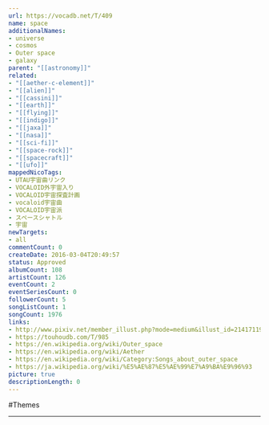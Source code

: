 ```yaml
---
url: https://vocadb.net/T/409
name: space
additionalNames: 
- universe
- cosmos
- Outer space
- galaxy
parent: "[[astronomy]]"
related:
- "[[aether-c-element]]"
- "[[alien]]"
- "[[cassini]]"
- "[[earth]]"
- "[[flying]]"
- "[[indigo]]"
- "[[jaxa]]"
- "[[nasa]]"
- "[[sci-fi]]"
- "[[space-rock]]"
- "[[spacecraft]]"
- "[[ufo]]"
mappedNicoTags:
- UTAU宇宙曲リンク
- VOCALOID外宇宙入り
- VOCALOID宇宙探査計画
- vocaloid宇宙曲
- VOCALOID宇宙派
- スペースシャトル
- 宇宙
newTargets:
- all
commentCount: 0
createDate: 2016-03-04T20:49:57
status: Approved
albumCount: 108
artistCount: 126
eventCount: 2
eventSeriesCount: 0
followerCount: 5
songListCount: 1
songCount: 1976
links: 
- http://www.pixiv.net/member_illust.php?mode=medium&illust_id=21417119
- https://touhoudb.com/T/985
- https://en.wikipedia.org/wiki/Outer_space
- https://en.wikipedia.org/wiki/Aether
- https://en.wikipedia.org/wiki/Category:Songs_about_outer_space
- https://ja.wikipedia.org/wiki/%E5%AE%87%E5%AE%99%E7%A9%BA%E9%96%93
picture: true
descriptionLength: 0
---
```


#Themes



---

